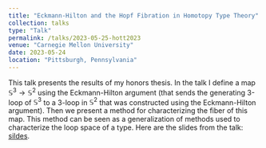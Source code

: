 ```yaml
---
title: "Eckmann-Hilton and the Hopf Fibration in Homotopy Type Theory"
collection: talks
type: "Talk"
permalink: /talks/2023-05-25-hott2023
venue: "Carnegie Mellon University"
date: 2023-05-24
location: "Pittsburgh, Pennsylvania"
---
```


This talk presents the results of my honors thesis. In the talk I define a map $\mathbb{S}^3 \to \mathbb{S}^2$ using the Eckmann-Hilton argument (that sends the generating 3-loop of $\mathbb{S}^3$ to a 3-loop in $\mathbb{S}^2$ that was constructed using the Eckmann-Hilton argument). Then we present a method for characterizing the fiber of this map. This method can be seen as a generalization of methods used to characterize the loop space of a type. Here are the slides from the talk: [sildes](morphisms.github.io/files/hott2023-slides.pdf).